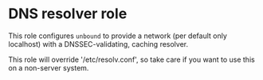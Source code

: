 # DNS resolver role
This role configures `unbound` to provide a network (per default only localhost) with a DNSSEC-validating, caching resolver.

This role will override '/etc/resolv.conf', so take care if you want to use this on a non-server system.
